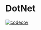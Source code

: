 # DotNet
[![codecov](https://codecov.io/gh/sssMac/DotNet/branch/2k-270/graph/badge.svg?token=7KHJYFSUMW)](https://codecov.io/gh/sssMac/DotNet)
